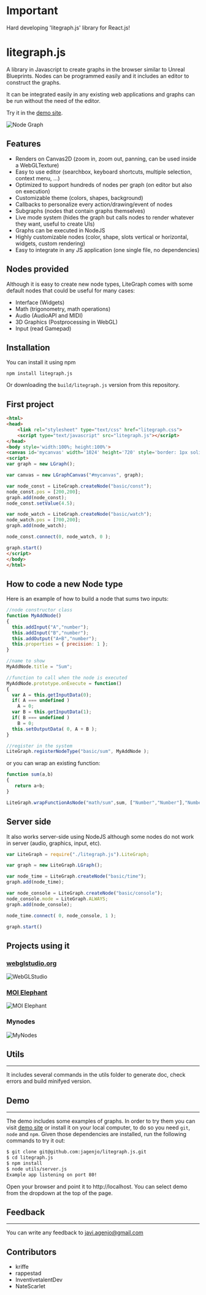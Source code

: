 # Important
Hard developing 'litegraph.js' library for React.js!

# litegraph.js

A library in Javascript to create graphs in the browser similar to Unreal Blueprints. Nodes can be programmed easily and it includes an editor to construct the graphs.

It can be integrated easily in any existing web applications and graphs can be run without the need of the editor.

Try it in the [demo site](https://tamats.com/projects/litegraph/demo).

![Node Graph](imgs/node_graph_example.png "WebGLStudio")

## Features
- Renders on Canvas2D (zoom in, zoom out, panning, can be used inside a WebGLTexture)
- Easy to use editor (searchbox, keyboard shortcuts, multiple selection, context menu, ...)
- Optimized to support hundreds of nodes per graph (on editor but also on execution)
- Customizable theme (colors, shapes, background)
- Callbacks to personalize every action/drawing/event of nodes
- Subgraphs (nodes that contain graphs themselves)
- Live mode system (hides the graph but calls nodes to render whatever they want, useful to create UIs)
- Graphs can be executed in NodeJS
- Highly customizable nodes (color, shape, slots vertical or horizontal, widgets, custom rendering)
- Easy to integrate in any JS application (one single file, no dependencies)

## Nodes provided
Although it is easy to create new node types, LiteGraph comes with some default nodes that could be useful for many cases:
- Interface (Widgets)
- Math (trigonometry, math operations)
- Audio (AudioAPI and MIDI)
- 3D Graphics (Postprocessing in WebGL)
- Input (read Gamepad)

## Installation

You can install it using npm 
```
npm install litegraph.js
```

Or downloading the ```build/litegraph.js``` version from this repository.

## First project ##

```html
<html>
<head>
	<link rel="stylesheet" type="text/css" href="litegraph.css">
	<script type="text/javascript" src="litegraph.js"></script>
</head>
<body style='width:100%; height:100%'>
<canvas id='mycanvas' width='1024' height='720' style='border: 1px solid'></canvas>
<script>
var graph = new LGraph();

var canvas = new LGraphCanvas("#mycanvas", graph);

var node_const = LiteGraph.createNode("basic/const");
node_const.pos = [200,200];
graph.add(node_const);
node_const.setValue(4.5);

var node_watch = LiteGraph.createNode("basic/watch");
node_watch.pos = [700,200];
graph.add(node_watch);

node_const.connect(0, node_watch, 0 );

graph.start()
</script>
</body>
</html>
```

## How to code a new Node type

Here is an example of how to build a node that sums two inputs:

```javascript
//node constructor class
function MyAddNode()
{
  this.addInput("A","number");
  this.addInput("B","number");
  this.addOutput("A+B","number");
  this.properties = { precision: 1 };
}

//name to show
MyAddNode.title = "Sum";

//function to call when the node is executed
MyAddNode.prototype.onExecute = function()
{
  var A = this.getInputData(0);
  if( A === undefined )
    A = 0;
  var B = this.getInputData(1);
  if( B === undefined )
    B = 0;
  this.setOutputData( 0, A + B );
}

//register in the system
LiteGraph.registerNodeType("basic/sum", MyAddNode );

```

or you can wrap an existing function:

```js
function sum(a,b)
{
   return a+b;
}

LiteGraph.wrapFunctionAsNode("math/sum",sum, ["Number","Number"],"Number");
```

## Server side

It also works server-side using NodeJS although some nodes do not work in server (audio, graphics, input, etc).

```js
var LiteGraph = require("./litegraph.js").LiteGraph;

var graph = new LiteGraph.LGraph();

var node_time = LiteGraph.createNode("basic/time");
graph.add(node_time);

var node_console = LiteGraph.createNode("basic/console");
node_console.mode = LiteGraph.ALWAYS;
graph.add(node_console);

node_time.connect( 0, node_console, 1 );

graph.start()
```


## Projects using it

### [webglstudio.org](http://webglstudio.org)

![WebGLStudio](imgs/webglstudio.gif "WebGLStudio")

### [MOI Elephant](http://moiscript.weebly.com/elephant-systegraveme-nodal.html)

![MOI Elephant](imgs/elephant.gif "MOI Elephant")

### Mynodes

![MyNodes](imgs/mynodes.png "MyNodes")

## Utils
-----

It includes several commands in the utils folder to generate doc, check errors and build minifyed version.


## Demo
-----
The demo includes some examples of graphs. In order to try them you can visit [demo site](http://tamats.com/projects/litegraph/demo) or install it on your local computer, to do so you need `git`, `node` and `npm`. Given those dependencies are installed, run the following commands to try it out:
```sh
$ git clone git@github.com:jagenjo/litegraph.js.git
$ cd litegraph.js
$ npm install
$ node utils/server.js
Example app listening on port 80!
```
Open your browser and point it to http://localhost. You can select demo from the dropdown at the top of the page.

## Feedback
--------

You can write any feedback to javi.agenjo@gmail.com

## Contributors

- kriffe
- rappestad
- InventivetalentDev
- NateScarlet



